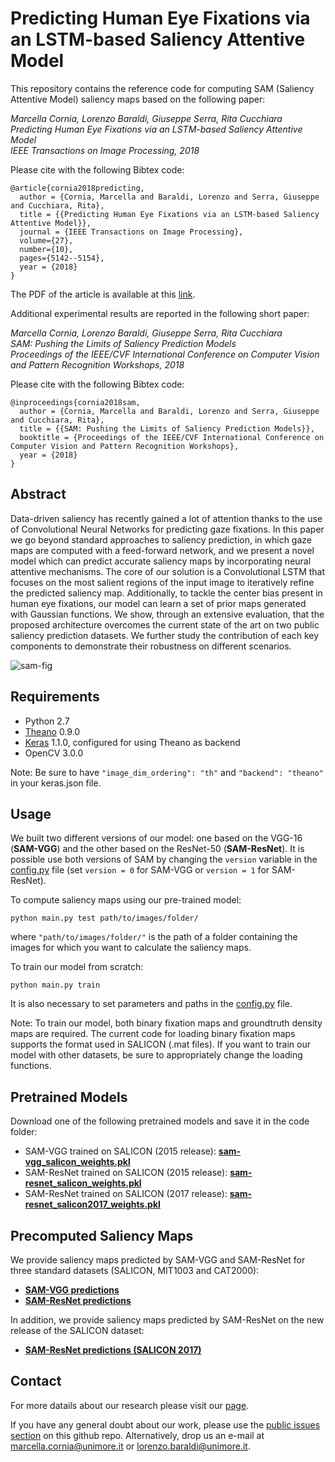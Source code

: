 # Predicting Human Eye Fixations via an LSTM-based Saliency Attentive Model
This repository contains the reference code for computing SAM (Saliency Attentive Model) saliency maps based on the following paper:

_Marcella Cornia, Lorenzo Baraldi, Giuseppe Serra, Rita Cucchiara_  
_Predicting Human Eye Fixations via an LSTM-based Saliency Attentive Model_  
_IEEE Transactions on Image Processing, 2018_

Please cite with the following Bibtex code:

```
@article{cornia2018predicting,
  author = {Cornia, Marcella and Baraldi, Lorenzo and Serra, Giuseppe and Cucchiara, Rita},
  title = {{Predicting Human Eye Fixations via an LSTM-based Saliency Attentive Model}},
  journal = {IEEE Transactions on Image Processing},
  volume={27},
  number={10},
  pages={5142--5154},
  year = {2018}
}
```
 
The PDF of the article is available at this [link](http://aimagelab.ing.unimore.it/imagelab/pubblicazioni/2018-tip.pdf).

Additional experimental results are reported in the following short paper:

_Marcella Cornia, Lorenzo Baraldi, Giuseppe Serra, Rita Cucchiara_  
_SAM: Pushing the Limits of Saliency Prediction Models_  
_Proceedings of the IEEE/CVF International Conference on Computer Vision and Pattern Recognition Workshops, 2018_

Please cite with the following Bibtex code:

```
@inproceedings{cornia2018sam,
  author = {Cornia, Marcella and Baraldi, Lorenzo and Serra, Giuseppe and Cucchiara, Rita},
  title = {{SAM: Pushing the Limits of Saliency Prediction Models}},
  booktitle = {Proceedings of the IEEE/CVF International Conference on Computer Vision and Pattern Recognition Workshops},
  year = {2018}
}
```


## Abstract

Data-driven saliency has recently gained a lot of attention thanks to the use of Convolutional Neural Networks for predicting gaze fixations. In this paper we go beyond standard approaches to saliency prediction, in which gaze maps are computed with a feed-forward network, and we present a novel model which can predict accurate saliency maps by incorporating neural attentive mechanisms. The core of our solution is a Convolutional LSTM that focuses on the most salient regions of the input image to iteratively refine the predicted saliency map. Additionally, to tackle the center bias present in human eye fixations, our model can learn a set of prior maps generated with Gaussian functions. We show, through an extensive evaluation, that the proposed architecture overcomes the current state of the art on two public saliency prediction datasets. We further study the contribution of each key components to demonstrate their robustness on different scenarios.

![sam-fig](https://raw.githubusercontent.com/marcellacornia/sam/master/figs/model.jpg)

## Requirements
* Python 2.7
* [Theano](https://github.com/Theano/Theano) 0.9.0
* [Keras](https://github.com/fchollet/keras) 1.1.0, configured for using Theano as backend 
* OpenCV 3.0.0

Note: Be sure to have ```"image_dim_ordering": "th"``` and ```"backend": "theano"``` in your keras.json file.

## Usage
We built two different versions of our model: one based on the VGG-16 (**SAM-VGG**) and the other based on the ResNet-50 (**SAM-ResNet**). It is possible use both versions of SAM by changing the ```version``` variable in the [config.py](config.py) file (set ```version = 0``` for SAM-VGG or ```version = 1``` for SAM-ResNet).

To compute saliency maps using our pre-trained model:
```
python main.py test path/to/images/folder/
```
where ```"path/to/images/folder/"``` is the path of a folder containing the images for which you want to calculate the saliency maps.

To train our model from scratch:
```
python main.py train
```
It is also necessary to set parameters and paths in the [config.py](config.py) file.

Note: To train our model, both binary fixation maps and groundtruth density maps are required. The current code for loading binary fixation maps supports the format used in SALICON (.mat files). If you want to train our model with other datasets, be sure to appropriately change the loading functions. 

## Pretrained Models
Download one of the following pretrained models and save it in the code folder:
* SAM-VGG trained on SALICON (2015 release): **[sam-vgg_salicon_weights.pkl](https://github.com/marcellacornia/sam/releases/download/1.0/sam-vgg_salicon_weights.pkl)**
* SAM-ResNet trained on SALICON (2015 release): **[sam-resnet_salicon_weights.pkl](https://github.com/marcellacornia/sam/releases/download/1.0/sam-resnet_salicon_weights.pkl)**
* SAM-ResNet trained on SALICON (2017 release): **[sam-resnet_salicon2017_weights.pkl](https://github.com/marcellacornia/sam/releases/download/1.0/sam-resnet_salicon2017_weights.pkl)**

## Precomputed Saliency Maps
We provide saliency maps predicted by SAM-VGG and SAM-ResNet for three standard datasets (SALICON, MIT1003 and CAT2000):
* **[SAM-VGG predictions](https://github.com/marcellacornia/sam/releases/download/1.0/sam-vgg_predictions.zip)**
* **[SAM-ResNet predictions](https://github.com/marcellacornia/sam/releases/download/1.0/sam-resnet_predictions.zip)**

In addition, we provide saliency maps predicted by SAM-ResNet on the new release of the SALICON dataset:
* **[SAM-ResNet predictions (SALICON 2017)](https://github.com/marcellacornia/sam/releases/download/1.0/sam-resnet_predictions_salicon2017.zip)**

## Contact
For more datails about our research please visit our [page](http://imagelab.ing.unimore.it/imagelab/researchActivity.asp?idActivity=30).

If you have any general doubt about our work, please use the [public issues section](https://github.com/marcellacornia/sam/issues) on this github repo. Alternatively, drop us an e-mail at <marcella.cornia@unimore.it> or <lorenzo.baraldi@unimore.it>.
